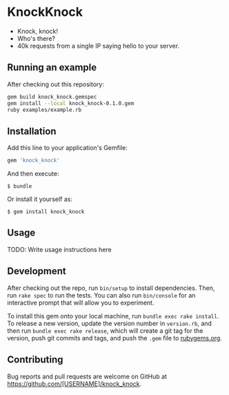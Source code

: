 # KnockKnock

- Knock, knock!
- Who's there?
- 40k requests from a single IP saying hello to your server.


## Running an example

After checking out this repository:

```bash
gem build knock_knock.gemspec
gem install --local knock_knock-0.1.0.gem
ruby examples/example.rb
```

## Installation

Add this line to your application's Gemfile:

```ruby
gem 'knock_knock'
```

And then execute:

    $ bundle

Or install it yourself as:

    $ gem install knock_knock

## Usage

TODO: Write usage instructions here

## Development

After checking out the repo, run `bin/setup` to install dependencies. Then, run `rake spec` to run the tests. You can also run `bin/console` for an interactive prompt that will allow you to experiment.

To install this gem onto your local machine, run `bundle exec rake install`. To release a new version, update the version number in `version.rb`, and then run `bundle exec rake release`, which will create a git tag for the version, push git commits and tags, and push the `.gem` file to [rubygems.org](https://rubygems.org).

## Contributing

Bug reports and pull requests are welcome on GitHub at https://github.com/[USERNAME]/knock_knock.
